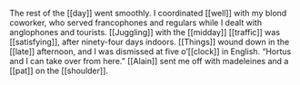 The rest of the [[day]] went smoothly. I coordinated [[well]] with my blond coworker, who served francophones and regulars while I dealt with anglophones and tourists. [[Juggling]] with the [[midday]] [[traffic]] was [[satisfying]], after ninety-four days indoors. [[Things]] wound down in the [[late]] afternoon, and I was dismissed at five o’[[clock]] in English. “Hortus and I can take over from here.” [[Alain]] sent me off with madeleines and a [[pat]] on the [[shoulder]].